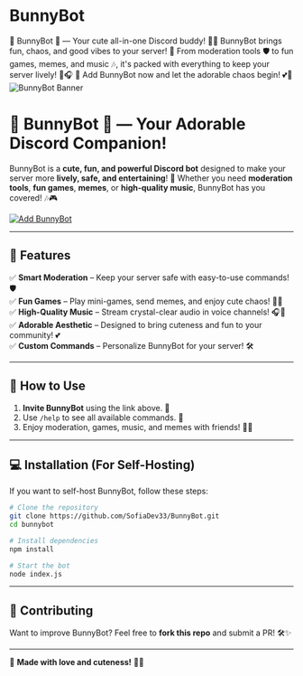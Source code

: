 # BunnyBot
🎀 BunnyBot 🎀 — Your cute all-in-one Discord buddy! 💖🐰  BunnyBot brings fun, chaos, and good vibes to your server! 💬 From moderation tools 🛡️ to fun games, memes, and music 🎶, it's packed with everything to keep your server lively! 🎲🎧  💌 Add BunnyBot now and let the adorable chaos begin! 💕🎀
![BunnyBot Banner](https://i.pinimg.com/originals/c6/b3/5c/c6b35c4e49ea74383af193249ea7ddc8.jpg)

# 🎀 BunnyBot 🐰 — Your Adorable Discord Companion!

BunnyBot is a **cute, fun, and powerful Discord bot** designed to make your server more **lively, safe, and entertaining**! 💖 Whether you need **moderation tools**, **fun games**, **memes**, or **high-quality music**, BunnyBot has you covered! 🎶🎮

[![Add BunnyBot](https://img.shields.io/badge/Add%20BunnyBot-Click%20Here!-ff69b4?style=for-the-badge)](https://your-bot-invite-link-here.com)

---

## 🎀 Features
✅ **Smart Moderation** – Keep your server safe with easy-to-use commands! 🛡️  
✅ **Fun Games** – Play mini-games, send memes, and enjoy cute chaos! 🎲😂  
✅ **High-Quality Music** – Stream crystal-clear audio in voice channels! 🎧🎼  
✅ **Adorable Aesthetic** – Designed to bring cuteness and fun to your community! 💕  
✅ **Custom Commands** – Personalize BunnyBot for your server! 🛠️  

---

## 📜 How to Use
1. **Invite BunnyBot** using the link above. 💌
2. Use `/help` to see all available commands. 📖
3. Enjoy moderation, games, music, and memes with friends! 🐰💖

---

## 💻 Installation (For Self-Hosting)
If you want to self-host BunnyBot, follow these steps:
```bash
# Clone the repository
git clone https://github.com/SofiaDev33/BunnyBot.git
cd bunnybot

# Install dependencies
npm install

# Start the bot
node index.js
```

---

## 🎀 Contributing
Want to improve BunnyBot? Feel free to **fork this repo** and submit a PR! 🛠️✨  

---

🐰 **Made with love and cuteness!** 🎀💖
